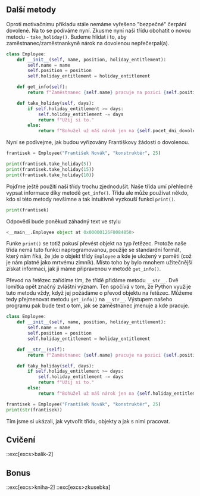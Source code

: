 ## Další metody

Oproti motivačnímu příkladu stále nemáme vyřešeno "bezpečné" čerpání dovolené. Na to se podíváme nyní. Zkusme nyní naši třídu obohatit o novou metodu - `take_holiday()`. Budeme hlídat i to, aby zaměstnanec/zaměstnankyně nárok na dovolenou nepřečerpal(a).

```py
class Employee:
    def __init__(self, name, position, holiday_entitlement):
        self.name = name
        self.position = position
        self.holiday_entitlement = holiday_entitlement

    def get_info(self):
        return f"Zaměstnanec {self.name} pracuje na pozici {self.position}."

    def take_holiday(self, days):
        if self.holiday_entitlement >= days:
            self.holiday_entitlement -= days
            return f"Užij si to."
        else:
            return f"Bohužel už máš nárok jen na {self.pocet_dni_dovolene} dní."
```

Nyní se podívejme, jak budou vyřizovány Františkovy žádosti o dovolenou.

```py
frantisek = Employee("František Novák", "konstruktér", 25)

print(frantisek.take_holiday(5))
print(frantisek.take_holiday(15))
print(frantisek.take_holiday(10))
```

Pojďme ještě použití naší třídy trochu zjednodušit. Naše třída umí přehledně vypsat informace díky metodě `get_info()`. Třídu ale může používat někdo, kdo si této metody nevšimne a tak intuitivně vyzkouší funkci `print()`.

```python
print(frantisek)
```

Odpovědí bude poněkud záhadný text ve stylu

```python
<__main__.Employee object at 0x00000126F0084850>
```

Funke `print()` se totiž pokusí převést objekt na typ řetězec. Protože naše třída nemá tuto funkci naprogramovanou, použije se standardní formát, který nám říká, že jde o objekt třídy `Employee` a kde je uložený v paměti (což je nám platné jako mrtvému zimník). Místo toho by bylo mnohem užitečnější získat informaci, jak ji máme připravenou v metodě `get_info()`.

Převod na řetězec zařídíme tím, že třídě přidáme metodu `__str__`. Dvě lomítka opět značný zvláštní význam. Ten spočívá v tom, že Python využije tuto metodu vždy, když jej požádáme o převod objektu na řetězec. Můžeme tedy přejmenovat metodu `get_info()` na `__str__`. Výstupem našeho programu pak bude text o tom, jak se zaměstnanec jmenuje a kde pracuje.

```py
class Employee:
    def __init__(self, name, position, holiday_entitlement):
        self.name = name
        self.position = position
        self.holiday_entitlement = holiday_entitlement

    def __str__(self):
        return f"Zaměstnanec {self.name} pracuje na pozici {self.position}."

    def taky_holiday(self, days):
        if self.holiday_entitlement >= days:
            self.holiday_entitlement -= days
            return f"Užij si to."
        else:
            return f"Bohužel už máš nárok jen na {self.holiday_entitlement} dní."

frantisek = Employee("František Novák", "konstruktér", 25)
print(str(frantisek))
```

Tím jsme si ukázali, jak vytvořit třídu, objekty a jak s nimi pracovat.

## Cvičení

::exc[excs>balik-2]

## Bonus

::exc[excs>kniha-2]
::exc[excs>zkusebka]
